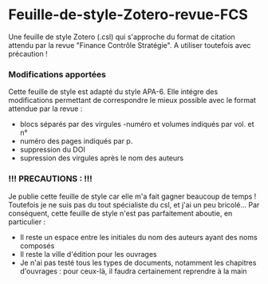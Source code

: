 # Feuille-de-style-Zotero-revue-FCS
Une feuille de style Zotero (.csl) qui s'approche du format de citation attendu par la revue "Finance Contrôle Stratégie". A utiliser toutefois avec précaution !

### Modifications apportées
Cette feuille de style est adapté du style APA-6. Elle intégre des modifications permettant de correspondre le mieux possible avec le format attendue par la revue : 
- blocs séparés par des virgules
-numéro et volumes indiqués par vol. et n°
- numéro des pages indiqués par p. 
- suppression du DOI
- supression des virgules après le nom des auteurs


### !!! PRECAUTIONS : !!!

Je publie cette feuille de style car elle m'a fait gagner beaucoup de temps ! Toutefois je ne suis pas du tout spécialiste du csl, et j'ai un peu bricolé... Par conséquent, cette feuille de style n'est pas parfaitement aboutie, en particulier : 
- Il reste un espace entre les initiales du nom des auteurs ayant des noms composés
- Il reste la ville d'édition pour les ouvrages
- Je n'ai pas testé tous les types de documents, notamment les chapitres d'ouvrages : pour ceux-là, il faudra certainement reprendre à la main
